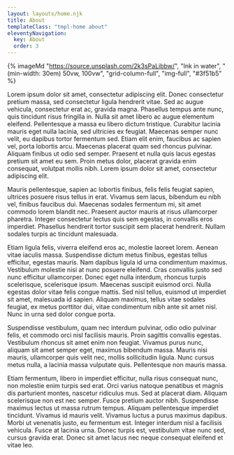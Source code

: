 ```yaml
---
layout: layouts/home.njk
title: About
templateClass: "tmpl-home about"
eleventyNavigation:
  key: About
  order: 3
---
```


{% imageMd "https://source.unsplash.com/2k3sPaLibbw/", "Ink in water", "(min-width: 30em) 50vw, 100vw", "grid-column-full", "img-full", "#3f51b5" %}

Lorem ipsum dolor sit amet, consectetur adipiscing elit. Donec consectetur pretium massa, sed consectetur ligula hendrerit vitae. Sed ac augue vehicula, consectetur erat ac, gravida magna. Phasellus tempus ante nunc, quis tincidunt risus fringilla in. Nulla sit amet libero ac augue elementum eleifend. Pellentesque a massa eu libero dictum tristique. Curabitur lacinia mauris eget nulla lacinia, sed ultricies ex feugiat. Maecenas semper nunc velit, eu dapibus tortor fermentum sed. Etiam elit enim, faucibus ac sapien vel, porta lobortis arcu. Maecenas placerat quam sed rhoncus pulvinar. Aliquam finibus ut odio sed semper. Praesent et nulla quis lacus egestas pretium sit amet eu sem. Proin metus dolor, placerat gravida enim consequat, volutpat mollis nibh. Lorem ipsum dolor sit amet, consectetur adipiscing elit.

Mauris pellentesque, sapien ac lobortis finibus, felis felis feugiat sapien, ultrices posuere risus tellus in erat. Vivamus sem lacus, bibendum eu nibh vel, finibus faucibus dui. Maecenas sodales fermentum mi, sit amet commodo lorem blandit nec. Praesent auctor mauris at risus ullamcorper pharetra. Integer consectetur lectus quis sem egestas, in convallis eros imperdiet. Phasellus hendrerit tortor suscipit sem placerat hendrerit. Nullam sodales turpis ac tincidunt malesuada.

Etiam ligula felis, viverra eleifend eros ac, molestie laoreet lorem. Aenean vitae iaculis massa. Suspendisse dictum metus finibus, egestas tellus efficitur, egestas mauris. Nam dapibus ligula id urna condimentum maximus. Vestibulum molestie nisi at nunc posuere eleifend. Cras convallis justo sed nunc efficitur ullamcorper. Donec eget nulla interdum, rhoncus turpis scelerisque, scelerisque ipsum. Maecenas suscipit euismod orci. Nulla egestas dolor vitae felis congue mattis. Sed nisl tellus, euismod ut imperdiet sit amet, malesuada id sapien. Aliquam maximus, tellus vitae sodales feugiat, ex metus porttitor dui, vitae condimentum nibh ante sit amet nisl. Nunc in urna sed dolor congue porta.

Suspendisse vestibulum, quam nec interdum pulvinar, odio odio pulvinar felis, et commodo orci nisl facilisis mauris. Proin sagittis convallis egestas. Vestibulum rhoncus sit amet enim non feugiat. Vivamus purus nunc, aliquam sit amet semper eget, maximus bibendum massa. Mauris nisi mauris, ullamcorper quis velit nec, mollis sollicitudin ligula. Nunc cursus metus nulla, a lacinia massa vulputate quis. Pellentesque non mauris massa.

Etiam fermentum, libero in imperdiet efficitur, nulla risus consequat nunc, non molestie enim turpis sed erat. Orci varius natoque penatibus et magnis dis parturient montes, nascetur ridiculus mus. Sed at placerat diam. Aliquam scelerisque non est nec semper. Fusce pretium auctor nibh. Suspendisse maximus lectus ut massa rutrum tempus. Aliquam pellentesque imperdiet tincidunt. Vivamus id mauris velit. Vivamus luctus a purus maximus dapibus. Morbi ut venenatis justo, eu fermentum est. Integer interdum nisl a facilisis vehicula. Fusce at lacinia urna. Donec turpis est, vestibulum vitae nunc sed, cursus gravida erat. Donec sit amet lacus nec neque consequat eleifend et vitae leo.

